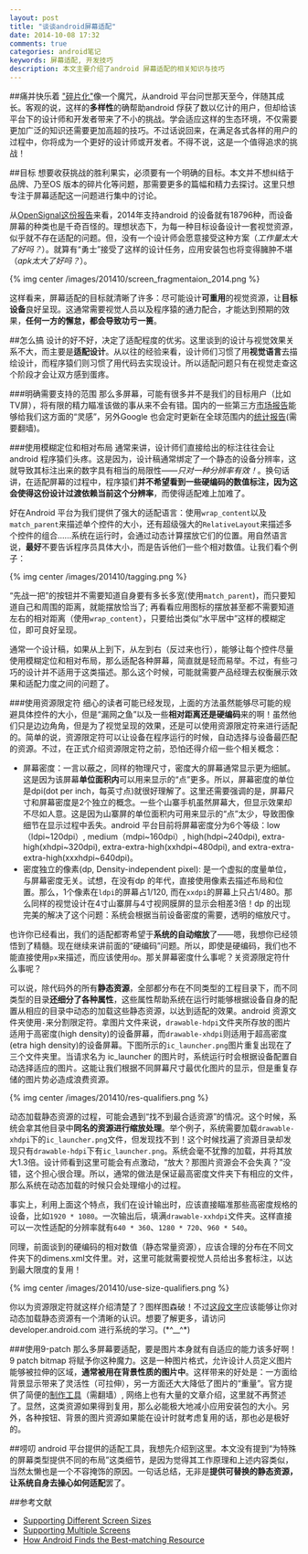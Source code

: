 ```yaml
---
layout: post
title: "谈谈android屏幕适配"
date: 2014-10-08 17:32
comments: true
categories: android笔记
keywords: 屏幕适配, 开发技巧
description: 本文主要介绍了android 屏幕适配的相关知识与技巧
---
```


##痛并快乐着
["碎片化"][1]像一个魔咒，从android 平台问世那天至今，伴随其成长。客观的说，这样的**多样性**的确帮助android 俘获了数以亿计的用户，但却给该平台下的设计师和开发者带来了不小的挑战。学会适应这样的生态环境，不仅需要更加广泛的知识还需要更加高超的技巧。不过话说回来，在满足各式各样的用户的过程中，你将成为一个更好的设计师或开发者。不得不说，这是一个值得追求的挑战！

##目标
想要收获挑战的胜利果实，必须要有一个明确的目标。本文并不想纠结于品牌、乃至OS 版本的碎片化等问题，那需要更多的篇幅和精力去探讨。这里只想专注于屏幕适配这一问题进行集中的讨论。

从[OpenSignal这份报告][2]来看，2014年支持android 的设备就有18796种，而设备屏幕的种类也是千奇百怪的。理想状态下，为每一种目标设备设计一套视觉资源，似乎就不存在适配的问题。但，没有一个设计师会愿意接受这种方案（*工作量太大了好吗？*）。就算有“勇士”接受了这样的设计任务，应用安装包也将变得臃肿不堪（*apk太大了好吗？*）。

{% img center /images/201410/screen_fragmentaion_2014.png %}

这样看来，屏幕适配的目标就清晰了许多：尽可能设计**可重用**的视觉资源，让**目标设备**良好呈现。这通常需要视觉人员以及程序猿的通力配合，才能达到预期的效果，**任何一方的懈怠，都会导致功亏一篑**。

##怎么搞
设计的好不好，决定了适配程度的优劣。这里谈到的设计与视觉效果关系不大，而主要是**适配设计**。从以往的经验来看，设计师们习惯了用**视觉语言**去描绘设计，而程序猿们则习惯了用代码去实现设计。所以适配问题只有在视觉走查这个阶段才会让双方感到蛋疼。

###明确需要支持的范围
那么多屏幕，可能有很多并不是我们的目标用户（比如TV屏），将有限的精力瞄准该做的事从来不会有错。国内的一些第三方[市场报告][3]能够给我们这方面的“灵感”，另外Google 也会定时更新在全球范围内的[统计报告][4](需要翻墙)。

###使用模糊定位和相对布局
通常来讲，设计师们直接给出的标注往往会让android 程序猿们头疼。这是因为，设计稿通常绑定了一个静态的设备分辨率，这就导致其标注出来的数字具有相当的局限性——*只对一种分辨率有效！*。换句话讲，在适配屏幕的过程中，程序猿们**并不希望看到一些硬编码的数值标注，因为这会使得这份设计过渡依赖当前这个分辨率**，而使得适配难上加难了。

好在Android 平台为我们提供了强大的适配语言：使用`wrap_content`以及`match_parent`来描述单个控件的大小，还有超级强大的`RelativeLayout`来描述多个控件的组合......系统在运行时，会通过动态计算摆放它们的位置。用自然语言说，**最好**不要告诉程序员具体大小，而是告诉他们一些个相对数值。让我们看个例子：

{% img center /images/201410/tagging.png %}

“先战一把”的按钮并不需要知道自身要有多长多宽(使用`match_parent`)，而只要知道自己和周围的距离，就能摆放恰当了; 再看看应用图标的摆放甚至都不需要知道左右的相对距离（使用`wrap_content`），只要给出类似“水平居中”这样的模糊定位，即可良好呈现。

通常一个设计稿，如果从上到下，从左到右（反过来也行），能够让每个控件尽量使用模糊定位和相对布局，那么适配各种屏幕，简直就是轻而易举。不过，有些刁巧的设计并不适用于这类描述。那么这个时候，可能就需要产品经理去权衡展示效果和适配力度之间的问题了。

###使用资源限定符
细心的读者可能已经发现，上面的方法虽然能够尽可能的规避具体控件的大小，但是“漏网之鱼”以及一些**相对距离还是硬编码**来的啊！虽然他们只是边边角角，但是为了视觉呈现的效果，还是可以使用资源限定符来进行适配的。简单的说，资源限定符可以让设备在程序运行的时候，自动选择与设备最匹配的资源。不过，在正式介绍资源限定符之前，恐怕还得介绍一些个相关概念：

-	屏幕密度：一言以蔽之，同样的物理尺寸，密度大的屏幕通常显示更为细腻。这是因为该屏幕**单位面积内**可以用来显示的“点”更多。所以，屏幕密度的单位是dpi(dot per inch，每英寸点)就很好理解了。这里还需要强调的是，屏幕尺寸和屏幕密度是2个独立的概念。一些个山寨手机虽然屏幕大，但显示效果却不尽如人意。这是因为山寨屏的单位面积内可用来显示的“点”太少，导致图像细节在显示过程中丢失。android 平台目前将屏幕密度分为6个等级：low（ldpi~120dpi）, medium（mdpi~160dpi）, high(hdpi~240dpi), extra-high(xhdpi~320dpi), extra-extra-high(xxhdpi~480dpi), and extra-extra-extra-high(xxxhdpi~640dpi)。
-	密度独立的像素(dp, Density-independent pixel): 是一个虚拟的度量单位，与屏幕密度无关。试想，在没有dp 的年代，直接使用像素去描述布局和位置。那么，1个像素在`ldpi`的屏幕占1/120, 而在`xxdpi`的屏幕上只占1/480。那么同样的视觉设计在4寸山寨屏与4寸视网膜屏的显示会相差3倍！dp 的出现完美的解决了这个问题：系统会根据当前设备密度的需要，透明的缩放尺寸。

也许你已经看出，我们的适配都寄希望于**系统的自动缩放**了——嗯，我想你已经领悟到了精髓。现在继续来讲前面的“硬编码”问题。所以，即使是硬编码，我们也不能直接使用`px`来描述，而应该使用`dp`。那关屏幕密度什么事呢？关资源限定符什么事呢？

可以说，除代码外的所有**静态资源**，全部都分布在不同类型的工程目录下，而不同类型的目录**还细分了各种属性**，这些属性帮助系统在运行时能够根据设备自身的配置从相应的目录中动态的加载这些静态资源，以达到适配的效果。android 资源文件夹使用`-`来分割限定符。拿图片文件来说，`drawable-hdpi`文件夹所存放的图片适用于高密度(high density)的设备屏幕，而`drawable-xhdpi`则适用于超高密度(etra high density)的设备屏幕。下图所示的`ic_launcher.png`图片重复出现在了三个文件夹里。当请求名为 ic_launcher 的图片时，系统运行时会根据设备配置自动选择适应的图片。这能让我们根据不同屏幕尺寸最优化图片的显示，但是重复存储的图片势必造成浪费资源。

{% img center /images/201410/res-qualifiers.png %}

动态加载静态资源的过程，可能会遇到“找不到最合适资源”的情况。这个时候，系统会拿其他目录中**同名的资源进行缩放处理**。举个例子，系统需要加载`drawable-xhdpi`下的`ic_launcher.png`文件，但发现找不到！这个时候找遍了资源目录却发现只有`drawable-hdpi`下有`ic_launcher.png`。系统会毫不犹豫的加载，并将其放大1.3倍。设计师看到这里可能会有点激动，“放大？那图片资源会不会失真？”没错，这个担心很合理。所以，通常的做法是保证最高密度文件夹下有相应的文件，那么系统在动态加载的时候只会处理缩小的过程。

事实上，利用上面这个特点，我们在设计输出时，应该直接瞄准那些高密度规格的设备，比如`1920 * 1080`。一次输出后，填满`drawable-xxhdpi`文件夹。这样直接可以一次性适配的分辨率就有`640 * 360`、`1280 * 720`、`960 * 540`。

同理，前面谈到的硬编码的相对数值（静态常量资源），应该合理的分布在不同文件夹下的dimens.xml文件里。对，这里可能就需要视觉人员给出多套标注，以达到最大限度的复用！

{% img center /images/201410/use-size-qualifiers.png %}

你以为资源限定符就这样介绍清楚了？图样图森破！不过[这段文字][5]应该能够让你对动态加载静态资源有一个清晰的认识。想要了解更多，请访问developer.android.com 进行系统的学习。(\*^__^\*) 

###使用9-patch
那么多屏幕要适配，要是图片本身就有自适应的能力该多好啊！9 patch bitmap 将赋予你这种魔力。这是一种图片格式，允许设计人员定义图片能够被拉伸的区域，**通常被用在背景性质的图片中**。这样带来的好处是：一方面给背景显示带来了灵活性（可拉伸），另一方面还大大降低了图片的“重量”。官方提供了简便的[制作工具][6]（需翻墙）, 网络上也有大量的文章介绍，这里就不再赘述了。显然，这类资源如果得到复用，那么必能极大地减小应用安装包的大小。另外，各种按钮、背景的图片资源如果能在设计时就考虑复用的话，那也必是极好的。


##唠叨
android 平台提供的适配工具，我想先介绍到这里。本文没有提到“为特殊的屏幕类型提供不同的布局”这类细节，是因为觉得其工作原理和上述内容类似，当然太懒也是一个不容掩饰的原因。一句话总结，无非是**提供可替换的静态资源，让系统自身去操心如何适配**罢了。


##参考文献

-	[Supporting Different Screen Sizes](https://developer.android.com/training/multiscreen/screensizes.html)
-	[Supporting Multiple Screens](https://developer.android.com/guide/practices/screens_support.html)
-	[How Android Finds the Best-matching Resource](https://developer.android.com/guide/topics/resources/providing-resources.html#BestMatch)

[1]: http://opensignal.com/reports/2014/android-fragmentation/
[2]: http://pan.baidu.com/s/1qWHNVVe
[3]: http://www.umindex.com/
[4]: https://developer.android.com/about/dashboards/index.html
[5]: https://developer.android.com/guide/topics/resources/providing-resources.html#BestMatch
[6]: http://developer.android.com/tools/help/draw9patch.html


